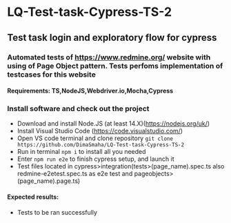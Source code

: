 # LQ-Test-task-Cypress-TS-2
## Test task login and exploratory flow for cypress

### Automated tests of https://www.redmine.org/ website with using of Page Object pattern. Tests perfoms implementation of testcases for this website


#### Requirements: TS,NodeJS,Webdriver.io,Mocha,Cypress

### Install software and check out the project
- Download and install Node.JS (at least 14.X)(https://nodejs.org/uk/)
- Install Visual Studio Code (https://code.visualstudio.com/)
- Open VS code terminal and clone repository `git clone https://github.com/DimaSmaha/LQ-Test-task-Cypress-TS-2`
- Run in terminal `npm i` to install all you needed
- Enter `npm run e2e` to finish cypress setup, and launch it
- Test files located in cypress>integration(tests>(page_name).spec.ts also redmine-e2etest.spec.ts as e2e test and pageobjects>(page_name).page.ts)
#### Expected results: 
- Tests to be ran successfully


